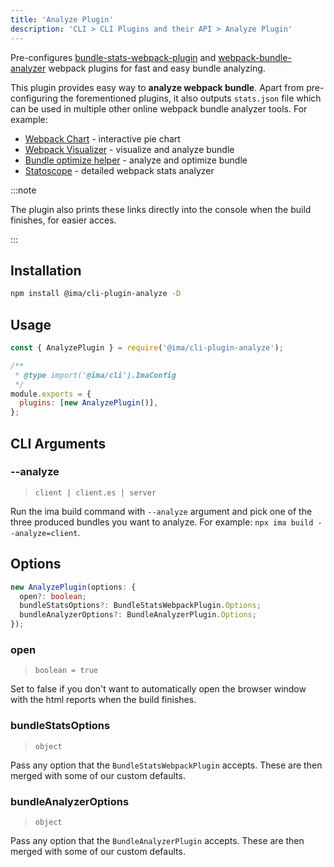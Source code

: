```yaml
---
title: 'Analyze Plugin'
description: 'CLI > CLI Plugins and their API > Analyze Plugin'
---
```


Pre-configures [bundle-stats-webpack-plugin](https://npmjs.com/package/bundle-stats-webpack-plugin) and [webpack-bundle-analyzer](https://npmjs.com/package/webpack-bundle-analyzer) webpack plugins for fast and easy bundle analyzing.

This plugin provides easy way to **analyze webpack bundle**. Apart from pre-configuring the forementioned plugins, it also outputs `stats.json` file which can be used in multiple other online webpack bundle analyzer tools. For example:

 - [Webpack Chart](https://alexkuz.github.io/webpack-chart/) - interactive pie chart
 - [Webpack Visualizer](https://chrisbateman.github.io/webpack-visualizer/) - visualize and analyze bundle
 - [Bundle optimize helper](https://webpack.jakoblind.no/optimize/) - analyze and optimize bundle
 - [Statoscope](https://statoscope.tech/) - detailed webpack stats analyzer

:::note

The plugin also prints these links directly into the console when the build finishes, for easier acces.

:::

## Installation

```bash npm2yarn
npm install @ima/cli-plugin-analyze -D
```

## Usage

```js title=./ima.config.js
const { AnalyzePlugin } = require('@ima/cli-plugin-analyze');

/**
 * @type import('@ima/cli').ImaConfig
 */
module.exports = {
  plugins: [new AnalyzePlugin()],
};
```

## CLI Arguments

### --analyze

> `client | client.es | server`

Run the ima build command with `--analyze` argument and pick one of the three produced bundles you want to analyze. For example: `npx ima build --analyze=client`.

## Options

```ts
new AnalyzePlugin(options: {
  open?: boolean;
  bundleStatsOptions?: BundleStatsWebpackPlugin.Options;
  bundleAnalyzerOptions?: BundleAnalyzerPlugin.Options;
});
```

### open

> `boolean = true`

Set to false if you don't want to automatically open the browser window with the html reports when the build finishes.

### bundleStatsOptions

> `object`

Pass any option that the `BundleStatsWebpackPlugin` accepts. These are then merged with some of our custom defaults.

### bundleAnalyzerOptions

> `object`

Pass any option that the `BundleAnalyzerPlugin` accepts. These are then merged with some of our custom defaults.
